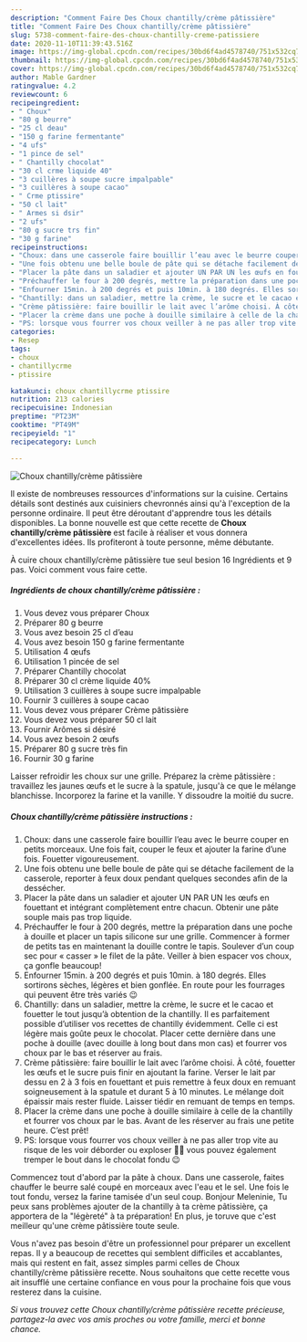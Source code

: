 ```yaml
---
description: "Comment Faire Des Choux chantilly/crème pâtissière"
title: "Comment Faire Des Choux chantilly/crème pâtissière"
slug: 5738-comment-faire-des-choux-chantilly-creme-patissiere
date: 2020-11-10T11:39:43.516Z
image: https://img-global.cpcdn.com/recipes/30bd6f4ad4578740/751x532cq70/choux-chantillycreme-patissiere-photo-principale-de-la-recette.jpg
thumbnail: https://img-global.cpcdn.com/recipes/30bd6f4ad4578740/751x532cq70/choux-chantillycreme-patissiere-photo-principale-de-la-recette.jpg
cover: https://img-global.cpcdn.com/recipes/30bd6f4ad4578740/751x532cq70/choux-chantillycreme-patissiere-photo-principale-de-la-recette.jpg
author: Mable Gardner
ratingvalue: 4.2
reviewcount: 6
recipeingredient:
- " Choux"
- "80 g beurre"
- "25 cl deau"
- "150 g farine fermentante"
- "4 ufs"
- "1 pince de sel"
- " Chantilly chocolat"
- "30 cl crme liquide 40"
- "3 cuillères à soupe sucre impalpable"
- "3 cuillères à soupe cacao"
- " Crme ptissire"
- "50 cl lait"
- " Armes si dsir"
- "2 ufs"
- "80 g sucre trs fin"
- "30 g farine"
recipeinstructions:
- "Choux: dans une casserole faire bouillir l’eau avec le beurre couper en petits morceaux. Une fois fait, couper le feux et ajouter la farine d’une fois. Fouetter vigoureusement."
- "Une fois obtenu une belle boule de pâte qui se détache facilement de la casserole, reporter à feux doux pendant quelques secondes afin de la dessécher."
- "Placer la pâte dans un saladier et ajouter UN PAR UN les œufs en fouettant et intégrant complètement entre chacun. Obtenir une pâte souple mais pas trop liquide."
- "Préchauffer le four à 200 degrés, mettre la préparation dans une poche à douille et placer un tapis silicone sur une grille. Commencer à former de petits tas en maintenant la douille contre le tapis. Soulever d’un coup sec pour « casser » le filet de la pâte. Veiller à bien espacer vos choux, ça gonfle beaucoup!"
- "Enfourner 15min. à 200 degrés et puis 10min. à 180 degrés. Elles sortirons sèches, légères et bien gonflée. En route pour les fourrages qui peuvent être très variés 😉"
- "Chantilly: dans un saladier, mettre la crème, le sucre et le cacao et fouetter le tout jusqu’à obtention de la chantilly. Il es parfaitement possible d’utiliser vos recettes de chantilly évidemment. Celle ci est légère mais goûte peux le chocolat. Placer cette dernière dans une poche à douille (avec douille à long bout dans mon cas) et fourrer vos choux par le bas et réserver au frais."
- "Crème pâtissière: faire bouillir le lait avec l’arôme choisi. À côté, fouetter les œufs et le sucre puis finir en ajoutant la farine. Verser le lait par dessu en 2 à 3 fois en fouettant et puis remettre à feux doux en remuant soigneusement à la spatule et durant 5 à 10 minutes. Le mélange doit épaissir mais rester fluide. Laisser tiédir en remuant de temps en temps."
- "Placer la crème dans une poche à douille similaire à celle de la chantilly et fourrer vos choux par le bas. Avant de les réserver au frais une petite heure. C’est prêt!"
- "PS: lorsque vous fourrer vos choux veiller à ne pas aller trop vite au risque de les voir déborder ou exploser 👌🏻 vous pouvez également tremper le bout dans le chocolat fondu 😉"
categories:
- Resep
tags:
- choux
- chantillycrme
- ptissire

katakunci: choux chantillycrme ptissire 
nutrition: 213 calories
recipecuisine: Indonesian
preptime: "PT23M"
cooktime: "PT49M"
recipeyield: "1"
recipecategory: Lunch

---
```



![Choux chantilly/crème pâtissière](https://img-global.cpcdn.com/recipes/30bd6f4ad4578740/751x532cq70/choux-chantillycreme-patissiere-photo-principale-de-la-recette.jpg)

Il existe de nombreuses ressources d'informations sur la cuisine. Certains détails sont destinés aux cuisiniers chevronnés ainsi qu'à l'exception de la personne ordinaire. Il peut être déroutant d'apprendre tous les détails disponibles. La bonne nouvelle est que cette recette de <strong> Choux chantilly/crème pâtissière </strong> est facile à réaliser et vous donnera d'excellentes idées. Ils profiteront à toute personne, même débutante.

<!--inarticleads1-->

À cuire choux chantilly/crème pâtissière tue seul besion 16 Ingrédients et 9 pas. Voici comment vous faire cette.

##### Ingrédients de choux chantilly/crème pâtissière :

1. Vous devez vous préparer  Choux
1. Préparer 80 g beurre
1. Vous avez besoin 25 cl d’eau
1. Vous avez besoin 150 g farine fermentante
1. Utilisation 4 œufs
1. Utilisation 1 pincée de sel
1. Préparer  Chantilly chocolat
1. Préparer 30 cl crème liquide 40%
1. Utilisation 3 cuillères à soupe sucre impalpable
1. Fournir 3 cuillères à soupe cacao
1. Vous devez vous préparer  Crème pâtissière
1. Vous devez vous préparer 50 cl lait
1. Fournir  Arômes si désiré
1. Vous avez besoin 2 œufs
1. Préparer 80 g sucre très fin
1. Fournir 30 g farine


Laisser refroidir les choux sur une grille. Préparez la crème pâtissière : travaillez les jaunes œufs et le sucre à la spatule, jusqu&#39;à ce que le mélange blanchisse. Incorporez la farine et la vanille. Y dissoudre la moitié du sucre. 

<!--inarticleads2-->

##### Choux chantilly/crème pâtissière instructions :

1. Choux: dans une casserole faire bouillir l’eau avec le beurre couper en petits morceaux. Une fois fait, couper le feux et ajouter la farine d’une fois. Fouetter vigoureusement.
1. Une fois obtenu une belle boule de pâte qui se détache facilement de la casserole, reporter à feux doux pendant quelques secondes afin de la dessécher.
1. Placer la pâte dans un saladier et ajouter UN PAR UN les œufs en fouettant et intégrant complètement entre chacun. Obtenir une pâte souple mais pas trop liquide.
1. Préchauffer le four à 200 degrés, mettre la préparation dans une poche à douille et placer un tapis silicone sur une grille. Commencer à former de petits tas en maintenant la douille contre le tapis. Soulever d’un coup sec pour « casser » le filet de la pâte. Veiller à bien espacer vos choux, ça gonfle beaucoup!
1. Enfourner 15min. à 200 degrés et puis 10min. à 180 degrés. Elles sortirons sèches, légères et bien gonflée. En route pour les fourrages qui peuvent être très variés 😉
1. Chantilly: dans un saladier, mettre la crème, le sucre et le cacao et fouetter le tout jusqu’à obtention de la chantilly. Il es parfaitement possible d’utiliser vos recettes de chantilly évidemment. Celle ci est légère mais goûte peux le chocolat. Placer cette dernière dans une poche à douille (avec douille à long bout dans mon cas) et fourrer vos choux par le bas et réserver au frais.
1. Crème pâtissière: faire bouillir le lait avec l’arôme choisi. À côté, fouetter les œufs et le sucre puis finir en ajoutant la farine. Verser le lait par dessu en 2 à 3 fois en fouettant et puis remettre à feux doux en remuant soigneusement à la spatule et durant 5 à 10 minutes. Le mélange doit épaissir mais rester fluide. Laisser tiédir en remuant de temps en temps.
1. Placer la crème dans une poche à douille similaire à celle de la chantilly et fourrer vos choux par le bas. Avant de les réserver au frais une petite heure. C’est prêt!
1. PS: lorsque vous fourrer vos choux veiller à ne pas aller trop vite au risque de les voir déborder ou exploser 👌🏻 vous pouvez également tremper le bout dans le chocolat fondu 😉


Commencez tout d&#39;abord par la pâte à choux. Dans une casserole, faites chauffer le beurre salé coupé en morceaux avec l&#39;eau et le sel. Une fois le tout fondu, versez la farine tamisée d&#39;un seul coup. Bonjour Meleninie, Tu peux sans problèmes ajouter de la chantilly à ta crème pâtissière, ça apportera de la &#34;légèreté&#34; à ta préparation! En plus, je toruve que c&#39;est meilleur qu&#39;une crème pâtissière toute seule. 

<!--inarticleads1-->

<p>
Vous n'avez pas besoin d'être un professionnel pour préparer un excellent repas. Il y a beaucoup de recettes qui semblent difficiles et accablantes, mais qui restent en fait, assez simples parmi celles de Choux chantilly/crème pâtissière recette. Nous souhaitons que cette recette vous ait insufflé une certaine confiance en vous pour la prochaine fois que vous resterez dans la cuisine.
</p>

<p>
<i>Si vous trouvez cette Choux chantilly/crème pâtissière recette précieuse, partagez-la avec vos amis proches ou votre famille, merci et bonne chance.</i>
</p>
